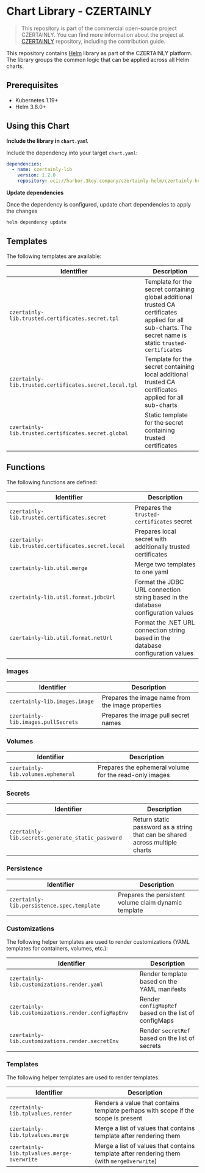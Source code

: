 # Chart Library - CZERTAINLY

> This repository is part of the commercial open-source project CZERTAINLY. You can find more information about the project at [CZERTAINLY](https://github.com/3KeyCompany/CZERTAINLY) repository, including the contribution guide.

This repository contains [Helm](https://helm.sh/) library as part of the CZERTAINLY platform.
The library groups the common logic that can be applied across all Helm charts.

## Prerequisites
- Kubernetes 1.19+
- Helm 3.8.0+

## Using this Chart

**Include the library in `chart.yaml`**

Include the dependency into your target `chart.yaml`:
```yaml
dependencies:
  - name: czertainly-lib
    version: 1.2.0
    repository: oci://harbor.3key.company/czertainly-helm/czertainly-helm
```

**Update dependencies**

Once the dependency is configured, update chart dependencies to apply the changes
```bash
helm dependency update
```

## Templates

The following templates are available:

| Identifier                                             | Description                                                                                                                                               |
|--------------------------------------------------------|-----------------------------------------------------------------------------------------------------------------------------------------------------------|
| `czertainly-lib.trusted.certificates.secret.tpl`       | Template for the secret containing global additional trusted CA certificates applied for all sub-charts. The secret name is static `trusted-certificates` |
| `czertainly-lib.trusted.certificates.secret.local.tpl` | Template for the secret containing local additional trusted CA certificates applied for all sub-charts                                                    |
| `czertainly-lib.trusted.certificates.secret.global`    | Static template for the secret containing trusted certificates                                                                                            |

## Functions

The following functions are defined:

| Identifier                                         | Description                                                                      |
|----------------------------------------------------|----------------------------------------------------------------------------------|
| `czertainly-lib.trusted.certificates.secret`       | Prepares the `trusted-certificates` secret                                       |
| `czertainly-lib.trusted.certificates.secret.local` | Prepares local secret with additionally trusted certificates                     |
| `czertainly-lib.util.merge`                        | Merge two templates to one yaml                                                  |
| `czertainly-lib.util.format.jdbcUrl`               | Format the JDBC URL connection string based in the database configuration values |
| `czertainly-lib.util.format.netUrl`                | Format the .NET URL connection string based in the database configuration values |

### Images

| Identifier                           | Description                                       |
|--------------------------------------|---------------------------------------------------|
| `czertainly-lib.images.image`        | Prepares the image name from the image properties |
| `czertainly-lib.images.pullSecrets`  | Prepares the image pull secret names              |

### Volumes

| Identifier                         | Description                                            |
|------------------------------------|--------------------------------------------------------|
| `czertainly-lib.volumes.ephemeral` | Prepares the ephemeral volume for the read-only images |

### Secrets

| Identifier                                        | Description                                                                  |
|---------------------------------------------------|------------------------------------------------------------------------------|
| `czertainly-lib.secrets.generate_static_password` | Return static password as a string that can be shared across multiple charts |

### Persistence

| Identifier                                 | Description                                           |
|--------------------------------------------|-------------------------------------------------------|
| `czertainly-lib.persistence.spec.template` | Prepares the persistent volume claim dynamic template |

### Customizations

The following helper templates are used to render customizations (YAML templates for containers, volumes, etc.):

| Identifier                                          | Description                                           |
|-----------------------------------------------------|-------------------------------------------------------|
| `czertainly-lib.customizations.render.yaml`         | Render template based on the YAML manifests           |
| `czertainly-lib.customizations.render.configMapEnv` | Render `configMapRef` based on the list of configMaps |
| `czertainly-lib.customizations.render.secretEnv`    | Render `secretRef` based on the list of secrets       |

### Templates

The following helper templates are used to render templates:

| Identifier                                 | Description                                                                                |
|--------------------------------------------|--------------------------------------------------------------------------------------------|
| `czertainly-lib.tplvalues.render`          | Renders a value that contains template perhaps with scope if the scope is present          |
| `czertainly-lib.tplvalues.merge`           | Merge a list of values that contains template after rendering them                         |
| `czertainly-lib.tplvalues.merge-overwrite` | Merge a list of values that contains template after rendering them (with `mergeOverwrite`) |
